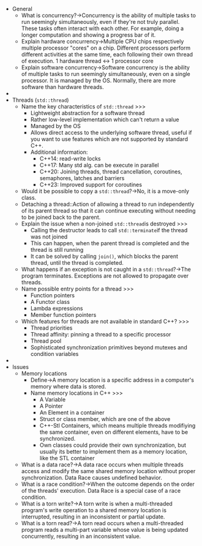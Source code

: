 - General
    - What is concurrency?→Concurrency is the ability of multiple tasks to run seemingly simultaneously, even if they're not truly parallel. These tasks often interact with each other. For example, doing a longer computation and showing a progress bar of it.
    - Explain hardware concurrency→Multiple CPU chips respectively multiple processor "cores" on a chip. Different processors perform different activities at the same time, each following their own thread of execution. 1 hardware thread ↔ 1 processor core
    - Explain software concurrency→Software concurrency is the ability of multiple tasks to run seemingly simultaneously, even on a single processor. It is managed by the OS. Normally, there are more software than hardware threads.
- 
- Threads (`std::thread`) 
    - Name the key characteristics of `std::thread` >>>
        - Lightweight abstraction for a software thread
        - Rather low-level implementation which can't return a value
        - Managed by the OS
        - Allows direct access to the underlying software thread, useful if you want to use features which are not supported by standard C++.
        - Additional information:
            - C++14: read-write locks
            - C++17: Many std alg. can be execute in parallel
            - C++20: Joining threads, thread cancellation, coroutines, semaphores, latches and barriers
            - C++23: Improved support for coroutines
    - Would it be possible to copy a `std::thread`?→No, it is a move-only class.
    - Detaching a thread::Action of allowing a thread to run independently of its parent thread so that it can continue executing without needing to be joined back to the parent.
    - Explain the issue when a non-joined `std::thread`is destroyed >>>
        - Calling the destructor leads to call `std::terminate`if the thread was not joined
        - This can happen, when the parent thread is completed and the thread is still running
        - It can be solved by calling `join()`, which blocks the parent thread, until the thread is completed.
    - What happens if an exception is not caught in a `std::thread`?→The program terminates. Exceptions are not allowed to propagate over threads.
    - Name possible entry points for a thread >>>
        - Function pointers
        - A Functor class
        - Lambda expressions
        - Member function pointers
    - Which features for threads are not available in standard C++? >>>
        - Thread priorities
        - Thread affinity: pinning a thread to a specific processor
        - Thread pool
        - Sophisticated synchronization primitives beyond mutexes and condition variables
- 
- Issues
    - Memory locations
        - Define→A memory location is a specific address in a computer's memory where data is stored.
        - Name memory locations in C++ >>>
            - A Variable
            - A Pointer
            - An Element in a container
            - Struct or class member, which are one of the above
            - C++-Stl Containers, which means multiple threads modifiying the same container, even on different elements, have to be synchronized.
            - Own classes could provide their own synchronization, but usually its better to implement them as a memory location, like the STL container
    - What is a data race?→A data race occurs when multiple threads access and modify the same shared memory location without proper synchronization. Data Race causes undefined behavior.
    - What is a race condition?→When the outcome depends on the order of the threads' execution. Data Race is a special case of a race condition.
    - What is a torn write?→A torn write is when a multi-threaded program's write operation to a shared memory location is interrupted, resulting in an inconsistent or partial update.
    - What is a torn read?→A torn read occurs when a multi-threaded program reads a multi-part variable whose value is being updated concurrently, resulting in an inconsistent value.
